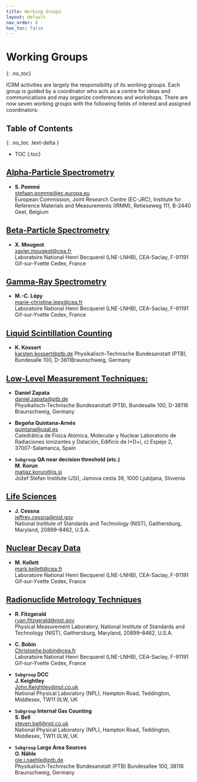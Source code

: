 ```yaml
---
title: Working Groups
layout: default
nav_order: 8
has_toc: false
---
```


# Working Groups
{: .no_toc}

ICRM activities are largely the responsibility of its working groups. Each group
is guided by a coordinator who acts as a centre for ideas and communications and
may organize conferences and workshops. There are now seven working groups with
the following fields of interest and assigned coordinators:

## Table of Contents   <!-- omit in toc -->
{: .no_toc .text-delta }

- TOC
{:toc}

## [Alpha-Particle Spectrometry](./alpha/)

- **S. Pommé**\
  <stefaan.pomme@ec.europa.eu>\
  European Commission, Joint Research Centre (EC-JRC), Institute for
  Reference Materials and Measurements (IRMM), Retieseweg 111, B-2440 Geel,
  Belgium

## [Beta-Particle Spectrometry](./beta)

- **X. Mougeot**\
  <xavier.mougeot@cea.fr>\
  Laboratoire National Henri Becquerel (LNE-LNHB), CEA-Saclay, F-91191
  Gif-sur-Yvette Cedex, France


## [Gamma-Ray Spectrometry](./gamma)

- **M.-C. Lépy**\
  <marie-christine.lepy@cea.fr>\
  Laboratoire National Henri Becquerel (LNE-LNHB), CEA-Saclay, F-91191
  Gif-sur-Yvette Cedex, France

## [Liquid Scintillation Counting](./scintillation/)

- **K. Kossert**\
  <karsten.kossert@ptb.de>
  Physikalisch-Technische Bundesanstalt (PTB), Bundesalle 100,
  D-3811Braunschweig, Germany

## [Low-Level Measurement Techniques:](./low-level/)

- **Daniel Zapata**\
  <daniel.zapata@ptb.de>\
  Physikalisch-Technische Bundesanstalt (PTB), Bundesalle 100, D-38116
  Braunschweig, Germany

- **Begoña Quintana-Arnés**\
  <quintana@usal.es>\
  Catedrática de Física Atómica, Molecular y Nuclear Laboratorio de Radiaciones
  Ionizantes y Datación, Edificio de I+D+i, c) Espejo 2, 37007-Salamanca, Spain

- **`Subgroup` QA near decision threshold (etc.)**\
  **M. Korun**\
  <matjaz.korun@ijs.si>\
  Jožef Stefan Institute (JSI), Jamova cesta 39, 1000 Ljubljana, Slovenia

## [Life Sciences](./life-sciences/)

- **J. Cessna**\
  <jeffrey.cessna@nist.gov>\
  National Institute of Standards and Technology (NIST), Gaithersburg, Maryland,
  20899–8462, U.S.A.

## [Nuclear Decay Data](./nuclear-decay/)

- **M. Kellett**\
  <mark.kellett@cea.fr>\
  Laboratoire National Henri Becquerel (LNE-LNHB), CEA-Saclay, F-91191
  Gif-sur-Yvette Cedex, France

## [Radionuclide Metrology Techniques](./radionuclides/)

- **R. Fitzgerald**\
  <ryan.fitzgerald@nist.gov>\
  Physical Measurement Laboratory, National Institute of Standards and
  Technology (NIST), Gaithersburg, Maryland, 20899–8462, U.S.A.

- **C. Bobin**\
  <Christophe.bobin@cea.fr>\
  Laboratoire National Henri Becquerel (LNE-LNHB), CEA-Saclay, F-91191
  Gif-sur-Yvette Cedex, France

- **`Subgroup` DCC**\
  **J. Keightley**\
  <John.Keightley@npl.co.uk>\
  National Physical Laboratory (NPL), Hampton Road, Teddington, Middlesex, TW11
  0LW, UK

- **`Subgroup` Internal Gas Counting**\
  **S. Bell**\
  <steven.bell@npl.co.uk>\
  National Physical Laboratory (NPL), Hampton Road, Teddington, Middlesex, TW11
  0LW, UK

 - **`Subgroup` Large Area Sources**\
   **O. Nähle**\
   <ole.j.naehle@ptb.de>\
   Physikalisch-Technische Bundesanstalt (PTB) Bundesallee 100, 38116
   Braunschweig, Germany
